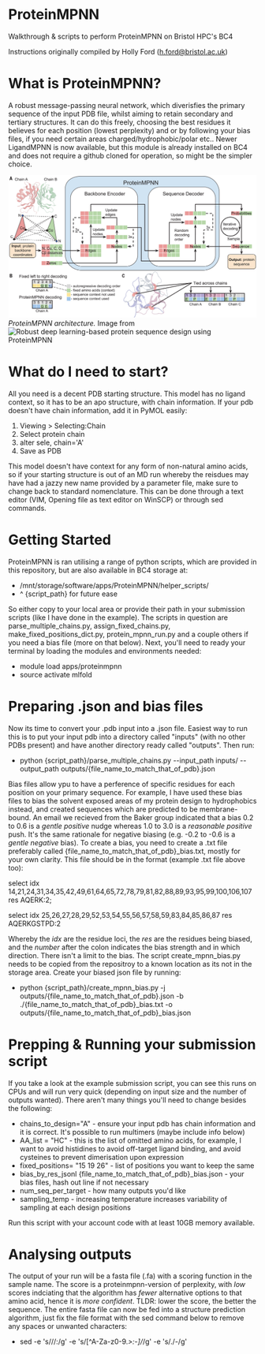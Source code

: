 # ProteinMPNN
Walkthrough &amp; scripts to perform ProteinMPNN on Bristol HPC's BC4 

Instructions originally compiled by Holly Ford (h.ford@bristol.ac.uk)

# What is ProteinMPNN?
A robust message-passing neural network, which diverisfies the primary sequence of the input PDB file, whilst aiming to retain secondary and tertiary structures. It can do this freely, choosing the best residues it believes for each position (lowest perplexity) and or by following your bias files, if you need certain areas charged/hydrophobic/polar etc.. Newer LigandMPNN is now available, but this module is already installed on BC4 and does not require a github cloned for operation, so might be the simpler choice. 

![alt text](proteinmpnn.jpg)
*ProteinMPNN architecture.* Image from ![Robust deep learning-based protein sequence design using ProteinMPNN](https://www.science.org/doi/10.1126/science.add2187) 

# What do I need to start?
All you need is a decent PDB starting structure. This model has no ligand context, so it has to be an apo structure, with chain information. If your pdb doesn't have chain information, add it in PyMOL easily:
  1. Viewing > Selecting:Chain
  2. Select protein chain
  3. alter sele, chain='A'
  4. Save as PDB

This model doesn't have context for any form of non-natural amino acids, so if your starting structure is out of an MD run whereby the reisdues may have had a jazzy new name provided by a parameter file, make sure to change back to standard nomenclature. This can be done through a text editor (VIM, Opening file as text editor on WinSCP) or through sed commands. 

# Getting Started
ProteinMPNN is ran utilising a range of python scripts, which are provided in this repository, but are also available in BC4 storage at:

* /mnt/storage/software/apps/ProteinMPNN/helper_scripts/ 
* ^ {script_path} for future ease

So either copy to your local area or provide their path in your submission scripts (like I have done in the example). The scripts in question are parse_multiple_chains.py, assign_fixed_chains.py, make_fixed_positions_dict.py, protein_mpnn_run.py and a couple others if you need a bias file (more on that below). Next, you'll need to ready your terminal by loading the modules and environments needed: 
* module load apps/proteinmpnn
* source activate mlfold 

# Preparing .json and bias files 
Now its time to convert your .pdb input into a .json file. Easiest way to run this is to put your input pdb into a directory called "inputs" (with no other PDBs present) and have another directory ready called "outputs". Then run:
* python {script_path}/parse_multiple_chains.py --input_path inputs/ --output_path outputs/{file_name_to_match_that_of_pdb}.json

Bias files allow ypu to have a perference of specific residues for each position on your primary sequence. For example, I have used these bias files to bias the solvent exposed areas of my protein design to hydrophobics instead, and created sequences which are predicted to be membrane-bound. An email we recieved from the Baker group indicated that a bias 0.2 to 0.6 is a *gentle positive* nudge whereas 1.0 to 3.0 is a *reasonable positive* push. It's the same rationale for negative biasing (e.g. -0.2 to -0.6 is a *gentle negative* bias). To create a bias, you need to create a .txt file preferably called {file_name_to_match_that_of_pdb}_bias.txt, mostly for your own clarity. This file should be in the format (example .txt file above too):

select idx 14,21,24,31,34,35,42,49,61,64,65,72,78,79,81,82,88,89,93,95,99,100,106,107 res AQERK:2; 

select idx 25,26,27,28,29,52,53,54,55,56,57,58,59,83,84,85,86,87 res AQERKGSTPD:2 

Whereby the *idx* are the residue loci, the *res* are the residues being biased, and the *number* after the colon indicates the bias strength and in which direction. There isn't a limit to the bias. The script create_mpnn_bias.py needs to be copied from the repositroy to a known location as its not in the storage area.  Create your biased json file by running:
* python {script_path}/create_mpnn_bias.py -j outputs/{file_name_to_match_that_of_pdb}.json -b ./{file_name_to_match_that_of_pdb}_bias.txt -o outputs/{file_name_to_match_that_of_pdb}_bias.json

# Prepping & Running your submission script
If you take a look at the example submission script, you can see this runs on CPUs and will run very quick (depending on input size and the number of outputs wanted). There aren't many things you'll need to change besides the following:
* chains_to_design="A" - ensure your input pdb has chain information and it is correct. It's possible to run multimers (maybe include info below)
* AA_list = "HC" - this is the list of omitted amino acids, for example, I want to avoid histidines to avoid off-target ligand binding, and avoid cysteines to prevent dimerisation upon expression
* fixed_positions= "15 19 26" - list of positions you want to keep the same
* bias_by_res_jsonl {file_name_to_match_that_of_pdb}_bias.json - your bias files, hash out line if not necessary
* num_seq_per_target - how many outputs you'd like
* sampling_temp - increasing temperature increases variability of sampling at each design positions

Run this script with your account code with at least 10GB memory available.

# Analysing outputs 
The output of your run will be a fasta file (.fa) with a scoring function in the sample name. The score is a proteinmpnn-version of perplexity, with *low* scores indciating that the algorithm has *fewer* alternative options to that amino acid, hence it is *more confident*. TLDR: lower the score, the better the sequence. The entire fasta file can now be fed into a structure prediction algorithm, just fix the file format with the sed command below to remove any spaces or unwanted characters:
* sed -e 's/\//:/g' -e 's/[^A-Za-z0-9._>:-]/_/g' -e 's/\./-/g'
